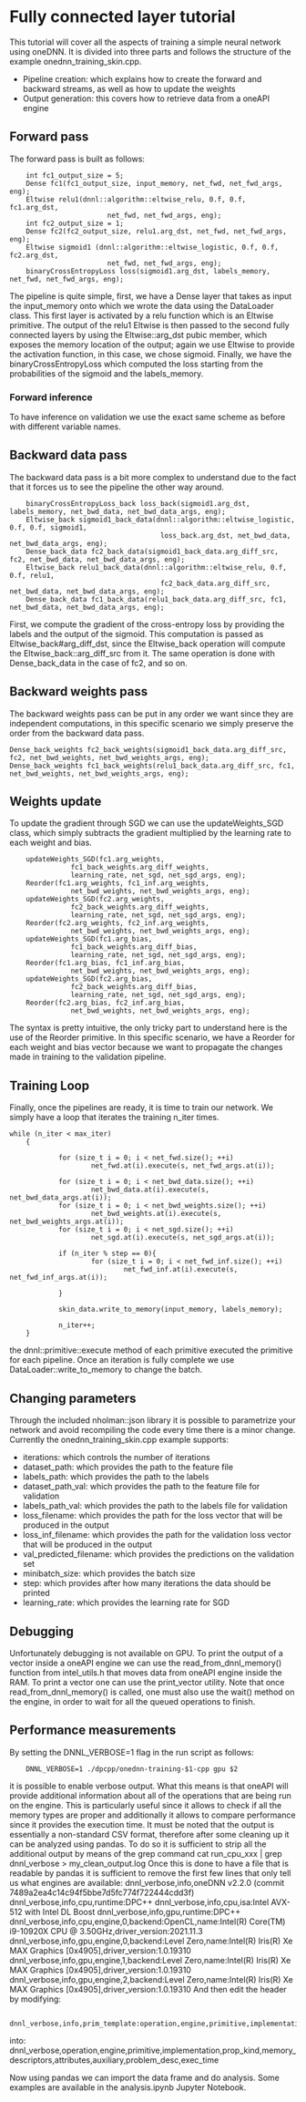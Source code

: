 # Fully connected layer tutorial

This tutorial will cover all the aspects of training a simple neural network using oneDNN. It is divided into three parts and follows the structure of the example onednn_training_skin.cpp.

- Pipeline creation: which explains how to create the forward and backward streams, as well as how to update the weights
- Output generation: this covers how to retrieve data from a oneAPI engine

## Forward pass

The forward pass is built as follows:

        int fc1_output_size = 5;
        Dense fc1(fc1_output_size, input_memory, net_fwd, net_fwd_args, eng);
        Eltwise relu1(dnnl::algorithm::eltwise_relu, 0.f, 0.f, fc1.arg_dst,
                            net_fwd, net_fwd_args, eng);
        int fc2_output_size = 1;
        Dense fc2(fc2_output_size, relu1.arg_dst, net_fwd, net_fwd_args, eng);    
        Eltwise sigmoid1 (dnnl::algorithm::eltwise_logistic, 0.f, 0.f, fc2.arg_dst,
                            net_fwd, net_fwd_args, eng);
        binaryCrossEntropyLoss loss(sigmoid1.arg_dst, labels_memory, net_fwd, net_fwd_args, eng);

The pipeline is quite simple, first, we have a Dense layer that takes as input the input_memory onto which we wrote the data using the DataLoader class. This first layer is activated by a relu function which is an Eltwise primitive. The output of the relu1 Eltwise is then passed to the second fully connected layers by using the Eltwise::arg_dst pubic member, which exposes the memory location of the output; again we use Eltwise to provide the activation function, in this case, we chose sigmoid. Finally, we have the binaryCrossEntropyLoss which computed the loss starting from the probabilities of the sigmoid and the labels_memory.

### Forward inference

To have inference on validation we use the exact same scheme as before with different variable names.

## Backward data pass

The backward data pass is a bit more complex to understand due to the fact that it forces us to see the pipeline the other way around. 

        binaryCrossEntropyLoss_back loss_back(sigmoid1.arg_dst, labels_memory, net_bwd_data, net_bwd_data_args, eng);
        Eltwise_back sigmoid1_back_data(dnnl::algorithm::eltwise_logistic, 0.f, 0.f, sigmoid1, 
                                         loss_back.arg_dst, net_bwd_data, net_bwd_data_args, eng);
        Dense_back_data fc2_back_data(sigmoid1_back_data.arg_diff_src, fc2, net_bwd_data, net_bwd_data_args, eng);
        Eltwise_back relu1_back_data(dnnl::algorithm::eltwise_relu, 0.f, 0.f, relu1, 
                                         fc2_back_data.arg_diff_src, net_bwd_data, net_bwd_data_args, eng);
        Dense_back_data fc1_back_data(relu1_back_data.arg_diff_src, fc1, net_bwd_data, net_bwd_data_args, eng);

First, we compute the gradient of the cross-entropy loss by providing the labels and the output of the sigmoid. This computation is passed as Eltwise_back#arg_diff_dst, since the Eltwise_back operation will compute the Eltwise_back::arg_diff_src from it. The same operation is done with Dense_back_data in the case of fc2, and so on.

## Backward weights pass

The backward weights pass can be put in any order we want since they are independent computations, in this specific scenario we simply preserve the order from the backward data pass.

    Dense_back_weights fc2_back_weights(sigmoid1_back_data.arg_diff_src, fc2, net_bwd_weights, net_bwd_weights_args, eng);
    Dense_back_weights fc1_back_weights(relu1_back_data.arg_diff_src, fc1, net_bwd_weights, net_bwd_weights_args, eng);

## Weights update

To update the gradient through SGD we can use the updateWeights_SGD class, which simply subtracts the gradient multiplied by the learning rate to each weight and bias.

        updateWeights_SGD(fc1.arg_weights, 
                   fc1_back_weights.arg_diff_weights,
                   learning_rate, net_sgd, net_sgd_args, eng);
        Reorder(fc1.arg_weights, fc1_inf.arg_weights,
                   net_bwd_weights, net_bwd_weights_args, eng);
        updateWeights_SGD(fc2.arg_weights, 
                   fc2_back_weights.arg_diff_weights,
                   learning_rate, net_sgd, net_sgd_args, eng);
        Reorder(fc2.arg_weights, fc2_inf.arg_weights,
                   net_bwd_weights, net_bwd_weights_args, eng);
        updateWeights_SGD(fc1.arg_bias, 
                   fc1_back_weights.arg_diff_bias,
                   learning_rate, net_sgd, net_sgd_args, eng);
        Reorder(fc1.arg_bias, fc1_inf.arg_bias,
                   net_bwd_weights, net_bwd_weights_args, eng);
        updateWeights_SGD(fc2.arg_bias, 
                   fc2_back_weights.arg_diff_bias,
                   learning_rate, net_sgd, net_sgd_args, eng);
        Reorder(fc2.arg_bias, fc2_inf.arg_bias,
                   net_bwd_weights, net_bwd_weights_args, eng);

The syntax is pretty intuitive, the only tricky part to understand here is the use of the Reorder primitive. In this specific scenario, we have a Reorder for each weight and bias vector because we want to propagate the changes made in training to the validation pipeline.

## Training Loop

Finally, once the pipelines are ready, it is time to train our network. We simply have a loop that iterates the training n_iter times. 

    while (n_iter < max_iter)
        {

                for (size_t i = 0; i < net_fwd.size(); ++i)
                        net_fwd.at(i).execute(s, net_fwd_args.at(i));

                for (size_t i = 0; i < net_bwd_data.size(); ++i)
                        net_bwd_data.at(i).execute(s, net_bwd_data_args.at(i));
                for (size_t i = 0; i < net_bwd_weights.size(); ++i)
                        net_bwd_weights.at(i).execute(s, net_bwd_weights_args.at(i));
                for (size_t i = 0; i < net_sgd.size(); ++i)
                        net_sgd.at(i).execute(s, net_sgd_args.at(i));

                if (n_iter % step == 0){  
                        for (size_t i = 0; i < net_fwd_inf.size(); ++i)
                                net_fwd_inf.at(i).execute(s, net_fwd_inf_args.at(i));

                }

                skin_data.write_to_memory(input_memory, labels_memory);

                n_iter++;
        }

the dnnl::primitive::execute method of each primitive executed the primitive for each pipeline. Once an iteration is fully complete we use DataLoader::write_to_memory to change the batch.

## Changing parameters

Through the included nholman::json library it is possible to parametrize your network and avoid recompiling the code every time there is a minor change. Currently the onednn_training_skin.cpp example supports:

- iterations: which controls the number of iterations
- dataset_path: which provides the path to the feature file
- labels_path: which provides the path to the labels
- dataset_path_val: which provides the path to the feature file for validation
- labels_path_val: which provides the path to the labels file for validation
- loss_filename: which provides the path for the loss vector that will be produced in the output
- loss_inf_filename: which provides the path for the validation loss vector that will be produced in the output
- val_predicted_filename: which provides the predictions on the validation set
- minibatch_size: which provides the batch size
- step: which provides after how many iterations the data should be printed
- learning_rate: which provides the learning rate for SGD

## Debugging

Unfortunately debugging is not available on GPU. To print the output of a vector inside a oneAPI engine we can use the read_from_dnnl_memory() function from intel_utils.h that moves data from oneAPI engine inside the RAM. To print a vector one can use the print_vector utility. Note that once read_from_dnnl_memory() is called, one must also use the wait() method on the engine, in order to wait for all the queued operations to finish.

## Performance measurements

By setting the DNNL_VERBOSE=1 flag in the run script as follows:

        DNNL_VERBOSE=1 ./dpcpp/onednn-training-$1-cpp gpu $2

it is possible to enable verbose output. What this means is that oneAPI will provide additional information about all of the operations that are being run on the engine. This is particularly useful since it allows to check if all the memory types are proper and additionally it allows to compare performance since it provides the execution time. It must be noted that the output is essentially a non-standard CSV format, therefore after some cleaning up it can be analyzed using pandas. To do so it is sufficient to strip all the additional output by means of the grep command
        cat run_cpu_xxx | grep dnnl_verbose > my_clean_output.log
Once this is done to have a file that is readable by pandas it is sufficient to remove the first few lines that only tell us what engines are available:
        dnnl_verbose,info,oneDNN v2.2.0 (commit 7489a2ea4c14c94f5bbe7d5fc774f722444cdd3f)
        dnnl_verbose,info,cpu,runtime:DPC++
        dnnl_verbose,info,cpu,isa:Intel AVX-512 with Intel DL Boost
        dnnl_verbose,info,gpu,runtime:DPC++
        dnnl_verbose,info,cpu,engine,0,backend:OpenCL,name:Intel(R) Core(TM) i9-10920X CPU @ 3.50GHz,driver_version:2021.11.3
        dnnl_verbose,info,gpu,engine,0,backend:Level Zero,name:Intel(R) Iris(R) Xe MAX Graphics [0x4905],driver_version:1.0.19310
        dnnl_verbose,info,gpu,engine,1,backend:Level Zero,name:Intel(R) Iris(R) Xe MAX Graphics [0x4905],driver_version:1.0.19310
        dnnl_verbose,info,gpu,engine,2,backend:Level Zero,name:Intel(R) Iris(R) Xe MAX Graphics [0x4905],driver_version:1.0.19310
And then edit the header by modifying:

        dnnl_verbose,info,prim_template:operation,engine,primitive,implementation,prop_kind,memory_descriptors,attributes,auxiliary,problem_desc,exec_time

into:
        dnnl_verbose,operation,engine,primitive,implementation,prop_kind,memory_descriptors,attributes,auxiliary,problem_desc,exec_time

Now using pandas we can import the data frame and do analysis. Some examples are available in the analysis.ipynb Jupyter Notebook.


